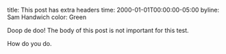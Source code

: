 title: This post has extra headers
time: 2000-01-01T00:00:00-05:00
byline: Sam Handwich
color: Green

Doop de doo! The body of this post is not important for this test.

How do you do.
